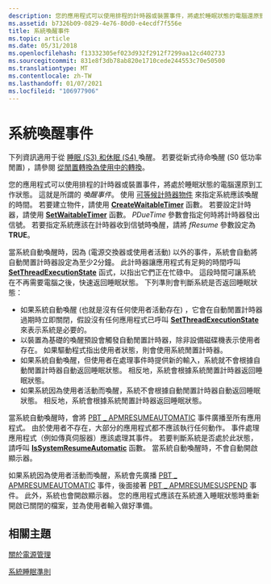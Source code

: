 ```yaml
---
description: 您的應用程式可以使用排程的計時器或裝置事件，將處於睡眠狀態的電腦還原到工作狀態。
ms.assetid: b7326b09-0829-4e76-80d0-e4ecdf7f556e
title: 系統喚醒事件
ms.topic: article
ms.date: 05/31/2018
ms.openlocfilehash: f13332305ef023d932f2912f7299aa12cd402733
ms.sourcegitcommit: 831e8f3db78ab820e1710cede244553c70e50500
ms.translationtype: MT
ms.contentlocale: zh-TW
ms.lasthandoff: 01/07/2021
ms.locfileid: "106977906"
---
```

# <a name="system-wake-up-events"></a>系統喚醒事件

下列資訊適用于從 [睡眠 (S3) 和休眠 (S4) ](/windows-hardware/drivers/kernel/system-sleeping-states)喚醒。 若要從新式待命喚醒 (S0 低功率閒置) ，請參閱 [從閒置轉換為使用中的轉換](/windows-hardware/design/device-experiences/transition-from-idle-to-active)。

您的應用程式可以使用排程的計時器或裝置事件，將處於睡眠狀態的電腦還原到工作狀態。 這就是所謂的 *喚醒事件*。 使用 [可等候計時器物件](/windows/desktop/Sync/waitable-timer-objects) 來指定系統應該喚醒的時間。 若要建立物件，請使用 [**CreateWaitableTimer**](/windows/win32/api/synchapi/nf-synchapi-createwaitabletimerw) 函數。 若要設定計時器，請使用 [**SetWaitableTimer**](/windows/desktop/api/synchapi/nf-synchapi-setwaitabletimer) 函數。 *PDueTime* 參數會指定何時將計時器發出信號。 若要指定系統應該在計時器收到信號時喚醒，請將 *fResume* 參數設定為 **TRUE**。

當系統自動喚醒時，因為 (電源交換器或使用者活動) 以外的事件，系統會自動將自動閒置計時器設定為至少2分鐘。 此計時器讓應用程式有足夠的時間呼叫 [**SetThreadExecutionState**](/windows/desktop/api/Winbase/nf-winbase-setthreadexecutionstate) 函式，以指出它們正在忙碌中。 這段時間可讓系統在不再需要電腦之後，快速返回睡眠狀態。 下列準則會判斷系統是否返回睡眠狀態：

-   如果系統自動喚醒 (也就是沒有任何使用者活動存在) ，它會在自動閒置計時器過期時立即關閉，假設沒有任何應用程式已呼叫 [**SetThreadExecutionState**](/windows/desktop/api/Winbase/nf-winbase-setthreadexecutionstate) 來表示系統是必要的。
-   以裝置為基礎的喚醒預設會觸發自動閒置計時器，除非設備磁碟機表示使用者存在。 如果驅動程式指出使用者狀態，則會使用系統閒置計時器。
-   如果系統自動喚醒，但使用者在處理事件時提供新的輸入，系統就不會根據自動閒置計時器自動返回睡眠狀態。 相反地，系統會根據系統閒置計時器返回睡眠狀態。
-   如果系統因為使用者活動而喚醒，系統不會根據自動閒置計時器自動返回睡眠狀態。 相反地，系統會根據系統閒置計時器返回睡眠狀態。

當系統自動喚醒時，會將 [PBT \_ APMRESUMEAUTOMATIC](pbt-apmresumeautomatic.md) 事件廣播至所有應用程式。 由於使用者不存在，大部分的應用程式都不應該執行任何動作。 事件處理應用程式（例如傳真伺服器）應該處理其事件。 若要判斷系統是否處於此狀態，請呼叫 [**IsSystemResumeAutomatic**](/windows/desktop/api/Winbase/nf-winbase-issystemresumeautomatic) 函數。 當系統自動喚醒時，不會自動開啟顯示器。

如果系統因為使用者活動而喚醒，系統會先廣播 [PBT \_ APMRESUMEAUTOMATIC](pbt-apmresumeautomatic.md) 事件，後面接著 [PBT \_ APMRESUMESUSPEND](pbt-apmresumesuspend.md) 事件。 此外，系統也會開啟顯示器。 您的應用程式應該在系統進入睡眠狀態時重新開啟已關閉的檔案，並為使用者輸入做好準備。

## <a name="related-topics"></a>相關主題

<dl> <dt>

[關於電源管理](about-power-management.md)
</dt> <dt>

[系統睡眠準則](system-sleep-criteria.md)
</dt> </dl>

 

 
